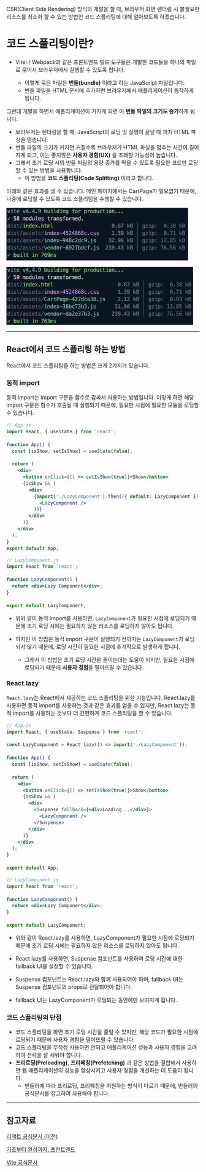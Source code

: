 CSR(Client Side Rendering) 방식의 개발을 할 때, 브라우저 화면 렌더링 시 불필요한 리소스를 최소화 할 수 있는 방법인
코드 스플리팅에 대해 알아보도록 하겠습니다.

# 코드 스플리팅이란?

- Vite나 Webpack과 같은 프론트엔드 빌드 도구들은 개발한 코드들을 하나의 파일로 묶어서 브라우저에서 실행할 수 있도록 합니다.

  - 이렇게 묶은 파일은 **번들(bundle)** 이라고 하는 JavaScript 파일입니다. 
  - 번들 파일을 HTML 문서에 추가하면 브라우저에서 애플리케이션이 동작하게 됩니다. 

그런데 개발을 하면서 애플리케이션이 커지게 되면 이 **번들 파일의 크기도 증가**하게 됩니다.

- 브라우저는 렌더링을 할 때, JavaScript의 로딩 및 실행이 끝날 때 까지 HTML 파싱을 멈춥니다. 
- 번들 파일의 크기가 커지면 커질수록 브라우저가 HTML 파싱을 멈추는 시간이 길어지게 되고, 이는 좋지않은  **사용자 경험(UX)** 을 초래할 가능성이 높습니다. 
- 그래서 초기 로딩 시의 번들 파일의 용량 증가를 막을 수 있도록 필요한 코드만 로딩할 수 있는 방법을 사용합니다.
  - 이 방법을 **코드 스플리팅(Code Splitting)** 이라고 합니다.

아래와 같은 효과를 낼 수 있습니다. 메인 페이지에서는 CartPage가 필요없기 때문에, 나중에 로딩할 수 있도록 코드 스플리팅을 수행할 수 있습니다.

![이전](./prev.png)

![이후](./next.png)

---

## React에서 코드 스플리팅 하는 방법

React에서 코드 스플리팅을 하는 방법은 크게 2가지가 있습니다.

### 동적 import

동적 import는 import 구문을 함수로 감싸서 사용하는 방법입니다. 이렇게 하면 해당 import 구문은 함수가 호출될 때 실행되기 때문에, 필요한 시점에 필요한 모듈을 로딩할 수 있습니다.

    
```jsx
// App.js
import React, { useState } from 'react';

function App() {
  const [isShow, setIsShow] = useState(false);

  return (
    <div>
      <button onClick={() => setIsShow(true)}>Show</button>
      {isShow && (
        <div>
          {import('./LazyComponent').then(({ default: LazyComponent }) => (
            <LazyComponent />
          ))}
        </div>
      )}
    </div>
  );
}
export default App;
```


```jsx
// LazyComponent.js
import React from 'react';

function LazyComponent() {
  return <div>Lazy Component</div>;
}

export default LazyComponent;
```


- 위와 같이 동적 import를 사용하면, `LazyComponent`가 필요한 시점에 로딩되기 때문에 초기 로딩 시에는 필요하지 않은 리소스를 로딩하지 않아도 됩니다.

- 하지만 이 방법은 동적 import 구문이 실행되기 전까지는 `LazyComponent`가 로딩되지 않기 때문에, 로딩 시간이 필요한 시점에 추가적으로 발생하게 됩니다.
  - 그래서 이 방법은 초기 로딩 시간을 줄이는데는 도움이 되지만, 필요한 시점에 로딩되기 때문에 **사용자 경험**을 떨어뜨릴 수 있습니다.

### React.lazy
`React.lazy`는 React에서 제공하는 코드 스플리팅을 위한 기능입니다. React.lazy를 사용하면 동적 import를 사용하는 것과 같은 효과를 얻을 수 있지만, React.lazy는 동적 import를 사용하는 것보다 더 간편하게 코드 스플리팅을 할 수 있습니다.
  
```jsx
// App.js
import React, { useState, Suspense } from 'react';

const LazyComponent = React.lazy(() => import('./LazyComponent'));

function App() {
  const [isShow, setIsShow] = useState(false);

  return (
    <div>
      <button onClick={() => setIsShow(true)}>Show</button>
      {isShow && (
        <div>
          <Suspense fallback={<div>Loading...</div>}>
            <LazyComponent />
          </Suspense>
        </div>
      )}
    </div>
  );
}

export default App;
```
  
```jsx
// LazyComponent.js
import React from 'react';

function LazyComponent() {
  return <div>Lazy Component</div>;
}

export default LazyComponent;
```
  
- 위와 같이 React.lazy를 사용하면, LazyComponent가 필요한 시점에 로딩되기 때문에 초기 로딩 시에는 필요하지 않은 리소스를 로딩하지 않아도 됩니다.

- React.lazy를 사용하면, Suspense 컴포넌트를 사용하여 로딩 시간에 대한 fallback UI를 설정할 수 있습니다.
- Suspense 컴포넌트는 React.lazy와 함께 사용되어야 하며, fallback UI는 Suspense 컴포넌트의 props로 전달되어야 합니다.
- fallback UI는 LazyComponent가 로딩되는 동안에만 보여지게 됩니다.

### 코드 스플리팅의 단점

- 코드 스플리팅을 하면 초기 로딩 시간을 줄일 수 있지만, 해당 코드가 필요한 시점에 로딩되기 때문에 사용자 경험을 떨어뜨릴 수 있습니다.
- 코드 스플리팅을 무작정 사용하면 안되고 애플리케이션 성능과 사용자 경험을 고려하여 전략을 잘 세워야 합니다.
- **프리로딩(Preloading)**, **프리페칭(Prefetching)** 과 같은 방법을 결합해서 사용하면 웹 애플리케이션의 성능을 향상시키고 사용자 경험을 개선하는 데 도움이 됩니다.
  - 번들러에 따라 프리로딩, 프리페칭을 지원하는 방식이 다르기 때문에, 번들러의 공식문서를 참고하여 사용해야 합니다.


--- 

## 참고자료

[리액트 공식문서 (이전)](https://ko.reactjs.org/docs/code-splitting.html)

[기초부터 완성까지, 프런트엔드](https://www.yes24.com/Product/Goods/105266398)

[Vite 공식문서](https://ko.vitejs.dev/guide/features.html#preload-directives-generation)